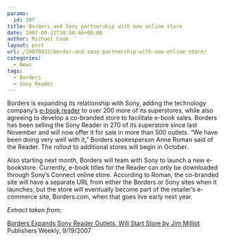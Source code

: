 ```yaml
---
params:
  id: 207
title: Borders and Sony partnership with new online store
date: 2007-09-22T10:50:46+00:00
author: Michael Cook
layout: post
url: /20070922/border-and-sony-partnership-with-new-online-store/
categories:
  - News
tags:
  - Borders
  - Sony Reader
---
```

Borders is expanding its relationship with Sony, adding the technology company’s [e-book reader](https://www.gutenbergnews.org/20071003/sony-reader-digital-book-prs-505/ "Sony Reader (PRS-505)") to over 200 more of its superstores, while also agreeing to develop a co-branded store to facilitate e-book sales. Borders has been selling the Sony Reader in 270 of its superstore since last November and will now offer it for sale in more than 500 outlets. “We have been doing very well with it,” Borders spokesperson Anne Roman said of the Reader. The rollout to additional stores will begin in October.

Also starting next month, Borders will team with Sony to launch a new e-bookstore. Currently, e-book titles for the Reader can only be downloaded through Sony’s Connect online store. According to Roman, the co-branded site will have a separate URL from either the Borders or Sony sites when it launches, but the store will eventually become part of the retailer’s e-commerce site, Borders.com, when that goes live early next year.

_Extract taken from;_

<a href="http://www.publishersweekly.com/article/CA6480000.html" target="_blank">Borders Expands Sony Reader Outlets, Will Start Store by Jim Milliot</a>
Publishers Weekly, 9/19/2007
